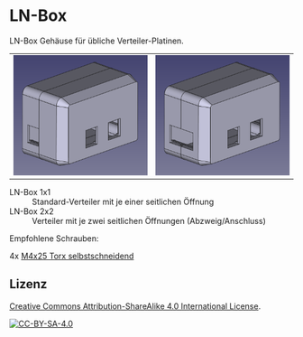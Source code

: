 <!-- LTeX: language=de-DE -->

# LN-Box

LN-Box Gehäuse für übliche Verteiler-Platinen.

<table>
  <tbody>
    <tr>
      <td>
        <img src="doc/ln-box-1x1-rendering.png" />
      </td>
      <td>
        <img src="doc/ln-box-2x2-rendering.png" />
      </td>
    </tr>
  </tbody>
</table>

<dl>
  <dt>LN-Box 1x1</dt>
  <dd>Standard-Verteiler mit je einer seitlichen Öffnung
  <dt>LN-Box 2x2</dt>
  <dd>Verteiler mit je zwei seitlichen Öffnungen (Abzweig/Anschluss)
</dl>

Empfohlene Schrauben:

4x [M4x25 Torx selbstschneidend](https://www.amazon.de/dp/B0CYH2SN8N)

## Lizenz

[Creative Commons Attribution-ShareAlike 4.0 International License](http://creativecommons.org/licenses/by-sa/4.0/).

[![CC-BY-SA-4.0](https://upload.wikimedia.org/wikipedia/commons/e/e5/CC_BY-SA_icon.svg)](http://creativecommons.org/licenses/by-sa/4.0/)
